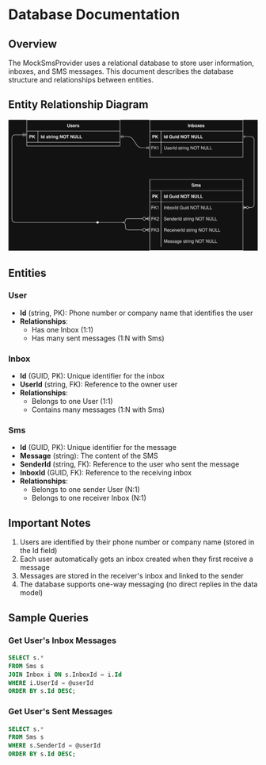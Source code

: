 # Database Documentation

## Overview

The MockSmsProvider uses a relational database to store user information, inboxes, and SMS messages. This document describes the database structure and relationships between entities.

## Entity Relationship Diagram

![Entity Relationship Diagram](erd.drawio.svg)

## Entities

### User

- **Id** (string, PK): Phone number or company name that identifies the user
- **Relationships**:
  - Has one Inbox (1:1)
  - Has many sent messages (1:N with Sms)

### Inbox

- **Id** (GUID, PK): Unique identifier for the inbox
- **UserId** (string, FK): Reference to the owner user
- **Relationships**:
  - Belongs to one User (1:1)
  - Contains many messages (1:N with Sms)

### Sms

- **Id** (GUID, PK): Unique identifier for the message
- **Message** (string): The content of the SMS
- **SenderId** (string, FK): Reference to the user who sent the message
- **InboxId** (GUID, FK): Reference to the receiving inbox
- **Relationships**:
  - Belongs to one sender User (N:1)
  - Belongs to one receiver Inbox (N:1)

## Important Notes

1. Users are identified by their phone number or company name (stored in the Id field)
2. Each user automatically gets an inbox created when they first receive a message
3. Messages are stored in the receiver's inbox and linked to the sender
4. The database supports one-way messaging (no direct replies in the data model)

## Sample Queries

### Get User's Inbox Messages

```sql
SELECT s.*
FROM Sms s
JOIN Inbox i ON s.InboxId = i.Id
WHERE i.UserId = @userId
ORDER BY s.Id DESC;
```

### Get User's Sent Messages

```sql
SELECT s.*
FROM Sms s
WHERE s.SenderId = @userId
ORDER BY s.Id DESC;
```
